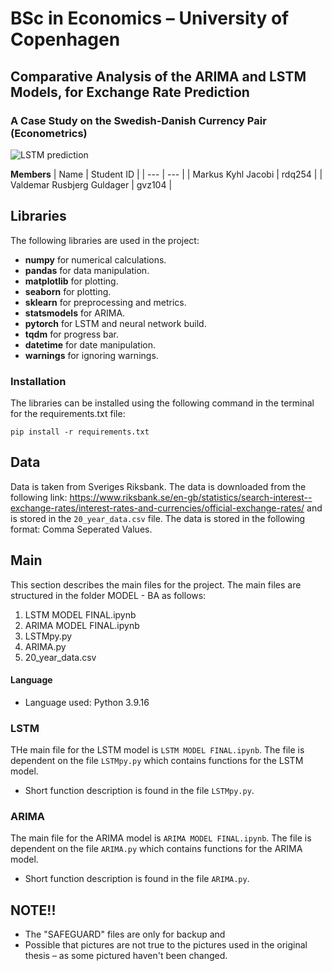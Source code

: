 # BSc in Economics – University of Copenhagen

## Comparative Analysis of the ARIMA and LSTM Models, for Exchange Rate Prediction
### A Case Study on the Swedish-Danish Currency Pair (Econometrics)

![LSTM prediction](/Model%20%E2%80%93%20BA/LSTM%20SEKDKK/LSTM%20prediction%20for%20SEKDKK.png)

**Members**
| Name | Student ID |
| --- | --- |
| Markus Kyhl Jacobi | rdq254 |
| Valdemar Rusbjerg Guldager | gvz104 |


## Libraries
The following libraries are used in the project:
- **numpy** for numerical calculations.
- **pandas** for data manipulation.
- **matplotlib** for plotting.
- **seaborn** for plotting.
- **sklearn** for preprocessing and metrics.
- **statsmodels** for ARIMA.
- **pytorch** for LSTM and neural network build.
- **tqdm** for progress bar.
- **datetime** for date manipulation.
- **warnings** for ignoring warnings.

### Installation
The libraries can be installed using the following command in the terminal for the requirements.txt file:
```
pip install -r requirements.txt
```

## Data
Data is taken from Sveriges Riksbank. The data is downloaded from the following link: https://www.riksbank.se/en-gb/statistics/search-interest--exchange-rates/interest-rates-and-currencies/official-exchange-rates/ and is stored in the `20_year_data.csv` file. The data is stored in the following format: Comma Seperated Values.

## Main
This section describes the main files for the project.
The main files are structured in the folder MODEL - BA as follows:

1. LSTM MODEL FINAL.ipynb
2. ARIMA MODEL FINAL.ipynb
3. LSTMpy.py
4. ARIMA.py
5. 20_year_data.csv

#### Language
- Language used: Python 3.9.16


### LSTM
THe main file for the LSTM model is `LSTM MODEL FINAL.ipynb`. 
The file is dependent on the file `LSTMpy.py` which contains functions for the LSTM model.
- Short function description is found in the file `LSTMpy.py`.


### ARIMA
The main file for the ARIMA model is `ARIMA MODEL FINAL.ipynb`.
The file is dependent on the file `ARIMA.py` which contains functions for the ARIMA model.
- Short function description is found in the file `ARIMA.py`.



## NOTE!!
- The "SAFEGUARD" files are only for backup and 
- Possible that pictures are not true to the pictures used in the original thesis – as some pictured haven't been changed.






